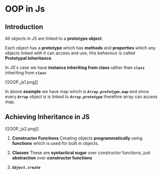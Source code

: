 # **OOP in Js**

## **Introduction**

All objects in JS are linked to a **prototype object**.

Each object has a **prototype** which has **methods** and **properties** which any objects linked with it can access and use, this behaviour is called **Prototypal Inheritance**.

In JS's case we have **instance inheriting from class** rather than ***`class`*** inheriting from ***`class`***

![[OOP_js1.png]]

In above **example** we have map which is ***`Array.prototype.map`*** and since every ***`Array`*** object is is linked to ***`Array.prototype`*** therefore array can access map.

## **Achieving Inheritance in JS**

![[OOP_js2.png]]

1. **Constructor Functions**
Creating objects **programmatically** using **functions** which is used for built in objects.

2. **Classes**
These are **syntactical sugar** over constructor functions,  just **abstraction** over **constructor functions**

3. ***`Object.create`***
